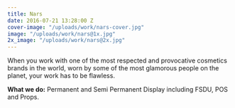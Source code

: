 ```yaml
---
title: Nars
date: 2016-07-21 13:28:00 Z
cover-image: "/uploads/work/nars-cover.jpg"
image: "/uploads/work/nars@1x.jpg"
2x_image: "/uploads/work/nars@2x.jpg"
---
```


When you work with one of the most respected and provocative cosmetics brands in the world, worn by some of the most glamorous people on the planet, your work has to be flawless.

**What we do:** Permanent and Semi Permanent Display including FSDU, POS and Props.
